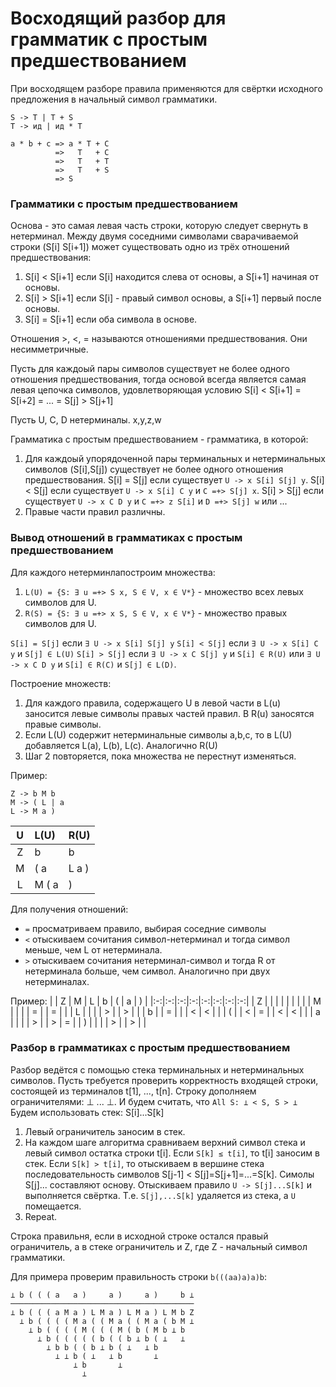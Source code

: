 # Восходящий разбор для грамматик с простым предшествованием
При восходящем разборе правила применяются для свёртки исходного предложения в начальный символ грамматики.
```
S -> T | T + S
T -> ид | ид * T

a * b + c => a * T + C
          =>   T   + C
          =>   T   + T
          =>   T   + S
          => S
```


### Грамматики с простым предшествованием
Основа - это самая левая часть строки, которую следует свернуть в нетерминал.
Между двумя соседними символами сварачиваемой строки (S[i] S[i+1]) может существовать одно из трёх отношений предшествования:
1. S[i] < S[i+1] если S[i] находится слева от основы, а S[i+1] начиная от основы.
2. S[i] > S[i+1] если S[i] - правый символ основы, а S[i+1] первый после основы.
3. S[i] = S[i+1] если оба символа в основе.

Отношения >, <, = называются отношениями предшествования.
Они несимметричные.

Пусть для каждоый пары символов существует не более одного отношения предшествования,
тогда основой всегда является самая левая цепочка символов, удовлетворяющая условию
S[i] < S[i+1] = S[i+2] = ... = S[j] > S[j+1]

Пусть U, C, D нетерминалы. x,y,z,w 

Грамматика с простым предшествованием - грамматика, в которой:
1. Для каждоый упорядоченной пары терминальных и нетерминальных символов (S[i],S[j]) существует не более одного отношения предшествования.
   S[i] = S[j] если существует `U -> x S[i] S[j] y`.
   S[i] < S[j] если существует `U -> x S[i] C y` и `C =+> S[j] x`.
   S[i] > S[j] если существует `U -> x C D y` и `C =+> z S[i]` и `D =+> S[j] w` или ...
2. Правые части правил различны.

### Вывод отношений в грамматиках с простым предшествованием
Для каждого нетерминлапостроим множествa:
1. `L(U) = {S: ∃ u =+> S x, S ∈ V, x ∈ V*}` - множество всех левых символов для U.
2. `R(S) = {S: ∃ u =+> x S, S ∈ V, x ∈ V*}` - множество правых символов для U.

`S[i] = S[j]` если `∃ U -> x S[i] S[j] y`
`S[i] < S[j]` если `∃ U -> x S[i] C y` и `S[j] ∈ L(U)`
`S[i] > S[j]` если `∃ U -> x C S[j] y` и `S[i] ∈ R(U)` или `∃ U -> x C D y` и `S[i] ∈ R(C)` и `S[j] ∈ L(D)`.

Построение множеств:
1. Для каждого правила, содержащего U в левой части в L(u) заносится левые символы правых частей правил. В R(u) заносятся правые символы.
2. Если L(U) содержит нетерминальные символы a,b,c, то в L(U) добавляется L(a), L(b), L(c). Аналогично R(U)
3. Шаг 2 повторяется, пока множества не перестнут изменяться.

Пример:
```
Z -> b M b
M -> ( L | a
L -> M a )
```
| U | L(U)  | R(U)  |
|:-:|:------|:------|
| Z | b     | b     |
| M | ( a   | L a ) |
| L | M ( a | )     |


Для получения отношений:
* `=` просматриваем правило, выбирая соседние символы
* `<` отыскиваем сочитания символ-нетерминал и тогда символ меньше, чем L от нетерминала.
* `>` отыскиваем сочитания нетерминал-символ и тогда R от нетерминала больше, чем символ. Аналогично при двух нетерминалах.

Пример:
|   | Z | M | L | b | ( | a | ) |
|:-:|:-:|:-:|:-:|:-:|:-:|:-:|:-:|
| Z |   |   |   |   |   |   |   |
| M |   |   |   | = |   | = |   |
| L |   |   |   | > |   | > |   |
| b |   | = |   |   | < | < |   |
| ( |   | < | = |   | < | < |   |
| a |   |   |   | > |   | > | = |
| ) |   |   |   | > |   | > |   |


### Разбор в грамматиках с простым предшествованием
Разбор ведётся с помощью стека терминальных и нетерминальных символов.
Пусть требуется проверить корректность входящей строки, состоящей из терминалов t[1], ..., t[n].
Строку дополняем ограничителями: ⊥ ... ⊥.
И будем считать, что `All S: ⊥ < S, S > ⊥`
Будем использовать стек: S[i]...S[k]

1. Левый ограничитель заносим в стек.
2. На каждом шаге алгоритма сравниваем верхний символ стека и левый символ остатка строки t[i].
   Если `S[k] ≤ t[i]`, то t[i] заносим в стек.
   Если `S[k] > t[i]`, то отыскиваем в вершине стека последовательность символов S[j-1] < S[j]=S[j+1]=...=S[k].
   Симолы S[j]... составляют основу.
   Отыскиваем правило `U -> S[j]...S[k]` и выполняется свёртка. Т.е. `S[j],...S[k]` удаляется из стека, а `U` помещается.
3. Repeat.

Строка правильня, если в исходной строке остался правый ограничитель, а в стеке ограничитель и Z, где Z - начальный символ грамматики.

Для примера проверим правильность строки `b(((aa)a)a)b`:
```
⊥ b ( ( ( a   a )     a )     a )     b ⊥
─────────────────────────────────────────
⊥ b ( ( ( a M a ) L M a ) L M a ) L M b Z
  ⊥ b ( ( ( ( M a ( ( M a ( ( M a ( b M ⊥
    ⊥ b ( ( ( ( M ( ( ( M ( b ( M b ⊥ b
      ⊥ b ( ( ( ( ( b ( ( b ⊥ b ( ⊥   ⊥
        ⊥ b b ( ( b ⊥ b ( ⊥   ⊥ b
          ⊥ ⊥ b ( ⊥   ⊥ b       ⊥
              ⊥ b       ⊥
                ⊥
```
